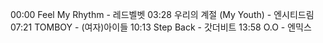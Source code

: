 00:00 Feel My Rhythm - 레드벨벳
03:28 우리의 계절 (My Youth) - 엔시티드림
07:21 TOMBOY - (여자)아이들
10:13 Step Back - 갓더비트
13:58 O.O - 엔믹스
